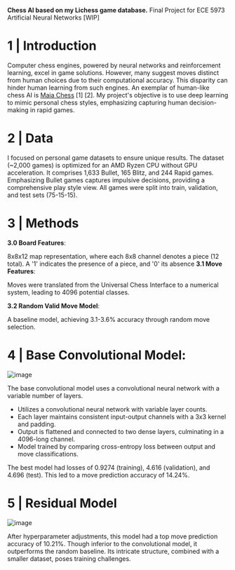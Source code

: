 **Chess AI based on my Lichess game database.** Final Project for ECE 5973 Artificial Neural Networks [WIP]

# 1 | Introduction
Computer chess engines, powered by neural networks and reinforcement learning, excel in game solutions. However, many suggest moves distinct from human choices due to their computational accuracy. 
This disparity can hinder human learning from such engines. An exemplar of human-like chess AI is [Maia Chess](https://maiachess.com/) [1] [2]. My project's objective is to use deep learning to mimic personal chess styles, emphasizing capturing human decision-making in rapid games.

# 2 | Data
I focused on personal game datasets to ensure unique results. The dataset (~2,000 games) is optimized for an AMD Ryzen CPU without GPU acceleration. 
It comprises 1,633 Bullet, 165 Blitz, and 244 Rapid games. Emphasizing Bullet games captures impulsive decisions, providing a comprehensive play style view. All games were split into train, validation, and test sets (75-15-15).

# 3 | Methods
**3.0 Board Features**:

 8x8x12 map representation, where each 8x8 channel denotes a piece (12 total). A '1' indicates the presence of a piece, and '0' its absence
**3.1 Move Features**:

 Moves were translated from the Universal Chess Interface to a numerical system, leading to 4096 potential classes.

**3.2 Random Valid Move Model**:

A baseline model, achieving 3.1-3.6% accuracy through random move selection.
# 4 | Base Convolutional Model:

![image](https://github.com/bradleeharr/BradleeAI/assets/56418392/ec95dcc9-ee64-4d30-9167-0b18f78e52ca)

The base convolutional model uses a convolutional neural network with a variable number of layers.

* Utilizes a convolutional neural network with variable layer counts.
* Each layer maintains consistent input-output channels with a 3x3 kernel and padding.
* Output is flattened and connected to two dense layers, culminating in a 4096-long channel.
* Model trained by comparing cross-entropy loss between output and move classifications.

The best model had losses of 0.9274 (training), 4.616 (validation), and 4.696 (test). This led to a move prediction accuracy of 14.24%.

# 5 | Residual Model
![image](https://github.com/bradleeharr/BradleeAI/assets/56418392/81102fdc-193e-4ccc-a161-fffa3956efb1)

After hyperparameter adjustments, this model had a top move prediction accuracy of 10.21%. Though inferior to the convolutional model, it outperforms the random baseline. Its intricate structure, combined with a smaller dataset, poses training challenges.

